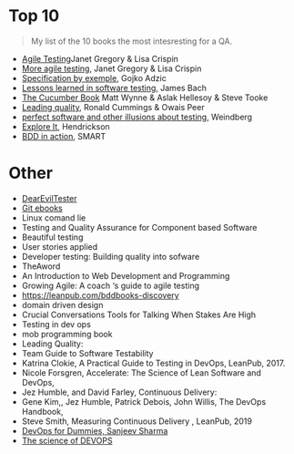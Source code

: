 # Top 10

> My list of the 10 books the most intesresting for a QA.

- [Agile Testing](https://www.amazon.fr/dp/B001QL5N4K/ref=dp-kindle-redirect?_encoding=UTF8&btkr=1)Janet Gregory & Lisa Crispin
- [More agile testing](https://www.amazon.com/More-Agile-Testing-Learning-Journeys/dp/0321967054), Janet Gregory & Lisa Crispin
- [Specification by exemple](https://www.amazon.com/Specification-Example-Gojko-Adzic/dp/1617290084), Gojko Adzic
- [Lessons learned in software testing](https://www.amazon.com/Lessons-Learned-Software-Testing-Approach/dp/0471081124/ref=sr_1_1?s=books&ie=UTF8&qid=1425578640&sr=1-1&keywords=lessons+learned+in+software+testing), James Bach
- [The Cucumber Book](https://www.amazon.com/Cucumber-Book-Behaviour-Driven-Development-Developers/dp/1680502387) Matt Wynne & Aslak Hellesoy & Steve Tooke
- [Leading quality](https://www.amazon.com/Leading-Quality-Leaders-Software-Accelerate/dp/1916185800), Ronald Cummings & Owais Peer
- [perfect software and other illusions about testing](https://www.amazon.com/Perfect-Software-Other-Illusions-Testing-ebook/dp/B004J4VVE2/ref=sr_1_1?dchild=1&keywords=perfect+software+and+other+illusions+about+testing&qid=1628026160&s=books&sr=1-1), Weindberg
- [Explore It](https://www.amazon.com/Explore-Increase-Confidence-Exploratory-Testing/dp/1937785025/ref=sr_1_1?dchild=1&keywords=Explore+It&qid=1628026124&s=books&sr=1-1), Hendrickson
- [BDD in action](https://www.amazon.com/BDD-Action-Behavior-driven-development-lifecycle/dp/161729165X/ref=sr_1_1?dchild=1&keywords=BDD+in+action&qid=1628026286&s=books&sr=1-1), SMART

# Other

- [DearEvilTester](https://leanpub.com/DearEvilTester)
- [Git ebooks](https://git-scm.com/book/en/v2)
- Linux comand lie
- Testing and Quality Assurance for Component based Software
- Beautiful testing
- User stories applied
- Developer testing: Building quality into sofware
- TheAword
- An Introduction to Web Development and Programming
- Growing Agile: A coach ‘s guide to agile testing
- https://leanpub.com/bddbooks-discovery
- domain driven design
- Crucial Conversations Tools for Talking When Stakes Are High
- Testing in dev ops
- mob programming book
- Leading Quality:
- Team Guide to Software Testability
- Katrina Clokie, A Practical Guide to Testing in DevOps, LeanPub, 2017.
- Nicole Forsgren, Accelerate: The Science of Lean Software and DevOps,
- Jez Humble, and David Farley, Continuous Delivery:
- Gene Kim,, Jez Humble, Patrick Debois, John Willis, The DevOps Handbook,
- Steve Smith, Measuring Continuous Delivery , LeanPub, 2019
- [DevOps for Dummies, Sanjeev Sharma](https://www.goodreads.com/book/show/23295849-devops-for-dummies)
- [The science of DEVOPS](https://www.amazon.fr/Accelerate-Software-Performing-Technology-Organizations-ebook/dp/B07B9F83WM)
